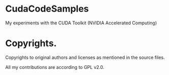 # CudaCodeSamples
My experiments with the CUDA Toolkit (NVIDIA Accelerated Computing)

# Copyrights.
Copyrights to original authors and licenses as mentioned in the source files.

All my contributions are according to GPL v2.0.
